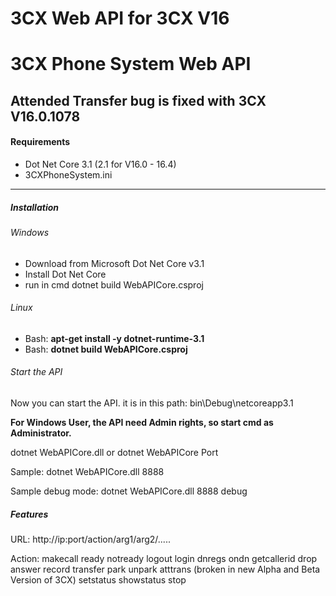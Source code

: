 # 3CX Web API for 3CX V16
# 3CX Phone System Web API

## Attended Transfer bug is fixed with 3CX V16.0.1078

#### Requirements
- Dot Net Core 3.1 (2.1 for V16.0 - 16.4)
- 3CXPhoneSystem.ini

------------


##### Installation

###### Windows

- Download from Microsoft Dot Net Core v3.1
- Install Dot Net Core
- run in cmd dotnet build WebAPICore.csproj

###### Linux

- Bash: **apt-get install -y dotnet-runtime-3.1**
- Bash:  **dotnet build WebAPICore.csproj**

###### Start the API
Now you can start the API.
it is in this path: bin\Debug\netcoreapp3.1

**For Windows User, the API need Admin rights, so start cmd as Administrator.**

dotnet WebAPICore.dll 
or 
dotnet WebAPICore Port

Sample: dotnet WebAPICore.dll 8888

Sample debug mode: dotnet WebAPICore.dll 8888 debug

##### Features
URL: http://ip:port/action/arg1/arg2/.....

Action:
makecall
ready
notready
logout
login
dnregs
ondn
getcallerid
drop
answer
record
transfer
park
unpark
atttrans (broken in new Alpha and Beta Version of 3CX)
setstatus
showstatus
stop

